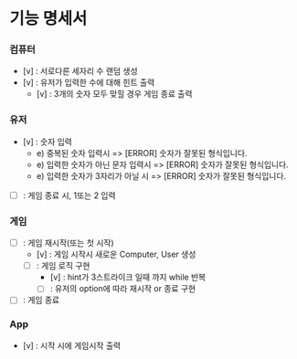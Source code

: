 # 기능 명세서

### 컴퓨터

- [v] : 서로다른 세자리 수 랜덤 생성
- [v] : 유저가 입력한 수에 대해 힌트 출력
  - [v] : 3개의 숫자 모두 맞힐 경우 게임 종료 출력

### 유저

- [v] : 숫자 입력
  - e) 중복된 숫자 입력시 => [ERROR] 숫자가 잘못된 형식입니다.
  - e) 입력한 숫자가 아닌 문자 입력시 => [ERROR] 숫자가 잘못된 형식입니다.
  - e) 입력한 숫자가 3자리가 아닐 시 => [ERROR] 숫자가 잘못된 형식입니다.
- [ ] : 게임 종료 시, 1또는 2 입력

### 게임

- [ ] : 게임 재시작(또는 첫 시작)
  - [v] : 게임 시작시 새로운 Computer, User 생성
  - [ ] : 게임 로직 구현
    - [v] : hint가 3스트라이크 일때 까지 while 반복
    - [ ] : 유저의 option에 따라 재시작 or 종료 구현
- [ ] : 게임 종료

### App

- [v] : 시작 시에 게임시작 출력
